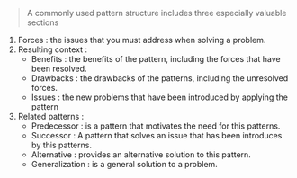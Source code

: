 > A commonly used pattern structure includes three especially valuable sections 
1. Forces : the issues that you must address when solving a problem.
2. Resulting context : 
	- Benefits : the benefits of the pattern, including the forces that have been resolved.
	- Drawbacks : the drawbacks of the patterns, including the unresolved forces.
	- Issues : the new problems that have been introduced by applying the pattern
3. Related patterns :
	- Predecessor : is a pattern that motivates the need for this patterns.
	- Successor : A pattern that solves an issue that has been introduces by this patterns.
	- Alternative : provides an alternative solution to this pattern.
	- Generalization : is a general solution to a problem.

<!--stackedit_data:
eyJoaXN0b3J5IjpbMTQ3OTMxOTgzLC00NTE0NDg4NDksMjI1OT
cwNTI5XX0=
-->